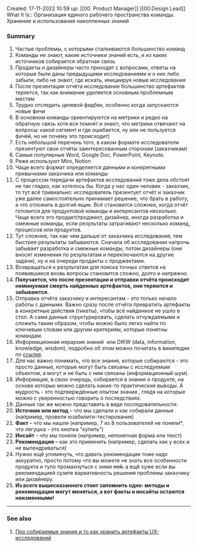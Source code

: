 Created: 17-11-2022 10:59
up: [[00. Product Manager]] [[00.Design Lead]]
What It Is:: Организация единого рабочего пространства команды. Хранение и использование накопленных знаний

### Summary
1. Частые проблемы, с которыми сталкиваются большенство команд
2. Команды не знают, какие источники знаний есть, и из каких источников собирается обратная связь
3. Продакты и дизайнеры часто приходят с вопросами, ответы на которые были даны предыдущими исследованиями и о них либо забыли, либо не знают, где искать, инициируя новые исследования
4. После презентации отчёта исследования большинство артефактов теряется, так как внимание уделяется основным проблемным местам
5. Трудно отследить целевой фидбек, особенно когда запускаются новые фичи
6. В основном команды ориентируются на метрики и редко на обратную связь хотя все помнят и знают, что метрики отвечают на вопросы: какой сегмент и где ошибается, ну или не пользуется фичёй, но не почему это происходит)
7. Есть небольшой перечень того, в каком формате исследователи презентуют свои отчёты заинтересованным сторонам (заказчикам)
8. Самые популярные Word, Google Doc, PowerPoint, Keynote.
9. Реже используют Miro, Notion
10. Чаще всего формат определяется данными и конкретными привычками заказчика или команды
11. С процессом передачи артефактов исследований тоже дела обстоят не так гладко, как хотелось бы. Когда у нас один человек - заказчик, то тут всё тривиально: исследователь презентует отчёт и заказчик уже далее самостоятельно принимает решение, что брать в работу, а что отложить в долгий ящик. Всё становится сложнее, когда отчёт готовится для продуктовой команды и интересантов несколько. Чаще всего это продакт/проджект, дизайнер, иногда разработка и смежные команды, если результаты затрагивают несколько команд, процессов или продуктов.
12. Тут сложнее, так как чем дальше от заказчика исследования, тем быстрее результаты забываются. Сначала об исследовании напрочь забывает разработка и смежные команды, потом дизайнеры (они вносят изменения по результатам и переключаются на другие задачи), ну и на очереди продакты с проджектами.
13. Возвращаться к результатам для поиска точных ответов на появившиеся вновь вопросы становится сложно, долго и напряжно. 
14. **Получается, что после презентации и отправки отчёта происходит неминуемая смерть найденных артефактов, они теряются и забываются.** 
15. Отправка отчёта заказчику и интересантам - это только начало работы с данными. Важно сразу после отчёта превратить артефакты в конкретные действия (тикеты), чтобы всё найденное не ушло в стол. А сами данные структурировать, сделать отчуждаемыми и сложить таким образом, чтобы можно было легко найти по ключевым словам или другим критериям, которые понятны командам.
16. Информационная иерархия знаний  или DIKW (data, information, knowledge, wisdom), подробно об этом можно почитать в википедии по [ссылке](https://ru.wikipedia.org/wiki/DIKW).
17. Для нас важно понимать, что все знания, которые собираются - это просто данные, которые могут быть связаны с исследуемым объектом, а могут и не быть с ним связаны (информационный шум).
18. Информация, в свою очередь, собирается в знания о продукте, на основе которых можно сделать какие-то практические выводы. А мудрость - это подтверждённые опытом знания , глядя на которые можно с уверенностью говорить о последствиях.
19. Данные так же можно представить в виде последовательности:
20. **Источник или метод** – что мы сделали и как собирали данные (например, провели юзабилити-тестирование)
21. **Факт** – что мы нашли (например, 7 из 8 пользователей не поняли*, что лягушка - это кнопка "купить")
22. **Инсайт** – что мы поняли (например, непонятная форма или текст)
23. **Рекомендация** – как это применить (например, сделать как у всех и не выпендриваться)
24. Нужно ещё упомянуть, что давать рекомендации тоже надо аккуратно, просто потому что вы можете не знать все особенности продукта и тупо промахнуться с ними ~~ней,~~ а ещё хуже если вы рекомендацией сузите вариативность решения проблемы заказчику или дизайнеру.
25. **Из всего вышесказанного стоит запомнить одно: методы и рекомендации могут меняться, а вот факты и инсайты остаются неизменными!** 
__________
### See also
1. [Про собираемые знания и то как хранить артефакты UX-исследований](https://habr.com/ru/post/599739/) 